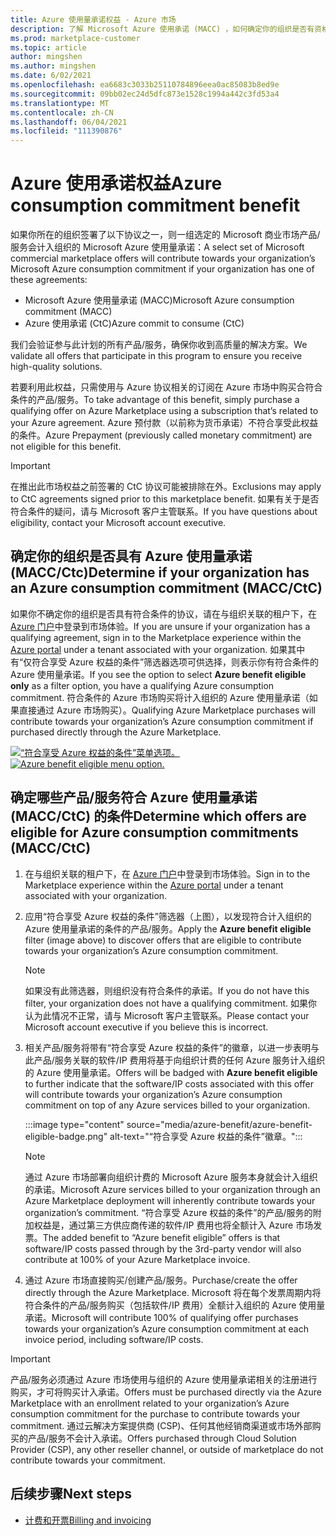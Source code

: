 ```yaml
---
title: Azure 使用量承诺权益 - Azure 市场
description: 了解 Microsoft Azure 使用承诺 (MACC) ，如何确定你的组织是否有资格在 Azure 权益适用的 Azure 门户中查找产品/服务。
ms.prod: marketplace-customer
ms.topic: article
author: mingshen
ms.author: mingshen
ms.date: 6/02/2021
ms.openlocfilehash: ea6683c3033b25110784896eea0ac85083b8ed9e
ms.sourcegitcommit: 09bb02ec24d5dfc873e1528c1994a442c3fd53a4
ms.translationtype: MT
ms.contentlocale: zh-CN
ms.lasthandoff: 06/04/2021
ms.locfileid: "111390876"
---
```

# <a name="azure-consumption-commitment-benefit"></a><span data-ttu-id="b1c03-103">Azure 使用承诺权益</span><span class="sxs-lookup"><span data-stu-id="b1c03-103">Azure consumption commitment benefit</span></span>

<span data-ttu-id="b1c03-104">如果你所在的组织签署了以下协议之一，则一组选定的 Microsoft 商业市场产品/服务会计入组织的 Microsoft Azure 使用量承诺：</span><span class="sxs-lookup"><span data-stu-id="b1c03-104">A select set of Microsoft commercial marketplace offers will contribute towards your organization’s Microsoft Azure consumption commitment if your organization has one of these agreements:</span></span>

- <span data-ttu-id="b1c03-105">Microsoft Azure 使用量承诺 (MACC)</span><span class="sxs-lookup"><span data-stu-id="b1c03-105">Microsoft Azure consumption commitment (MACC)</span></span>
- <span data-ttu-id="b1c03-106">Azure 使用承诺 (CtC)</span><span class="sxs-lookup"><span data-stu-id="b1c03-106">Azure commit to consume (CtC)</span></span>

<span data-ttu-id="b1c03-107">我们会验证参与此计划的所有产品/服务，确保你收到高质量的解决方案。</span><span class="sxs-lookup"><span data-stu-id="b1c03-107">We validate all offers that participate in this program to ensure you receive high-quality solutions.</span></span>

<span data-ttu-id="b1c03-108">若要利用此权益，只需使用与 Azure 协议相关的订阅在 Azure 市场中购买合符合条件的产品/服务。</span><span class="sxs-lookup"><span data-stu-id="b1c03-108">To take advantage of this benefit, simply purchase a qualifying offer on Azure Marketplace using a subscription that’s related to your Azure agreement.</span></span> <span data-ttu-id="b1c03-109">Azure 预付款（以前称为货币承诺）不符合享受此权益的条件。</span><span class="sxs-lookup"><span data-stu-id="b1c03-109">Azure Prepayment (previously called monetary commitment) are not eligible for this benefit.</span></span>

> [!IMPORTANT]
> <span data-ttu-id="b1c03-110">在推出此市场权益之前签署的 CtC 协议可能被排除在外。</span><span class="sxs-lookup"><span data-stu-id="b1c03-110">Exclusions may apply to CtC agreements signed prior to this marketplace benefit.</span></span> <span data-ttu-id="b1c03-111">如果有关于是否符合条件的疑问，请与 Microsoft 客户主管联系。</span><span class="sxs-lookup"><span data-stu-id="b1c03-111">If you have questions about eligibility, contact your Microsoft account executive.</span></span>

## <a name="determine-if-your-organization-has-an-azure-consumption-commitment-maccctc"></a><span data-ttu-id="b1c03-112">确定你的组织是否具有 Azure 使用量承诺 (MACC/Ctc)</span><span class="sxs-lookup"><span data-stu-id="b1c03-112">Determine if your organization has an Azure consumption commitment (MACC/CtC)</span></span>

<span data-ttu-id="b1c03-113">如果你不确定你的组织是否具有符合条件的协议，请在与组织关联的租户下，在 [Azure 门户](https://ms.portal.azure.com/#blade/Microsoft_Azure_Marketplace/MarketplaceOffersBlade/selectedMenuItemId/home)中登录到市场体验。</span><span class="sxs-lookup"><span data-stu-id="b1c03-113">If you are unsure if your organization has a qualifying agreement, sign in to the Marketplace experience within the [Azure portal](https://ms.portal.azure.com/#blade/Microsoft_Azure_Marketplace/MarketplaceOffersBlade/selectedMenuItemId/home) under a tenant associated with your organization.</span></span> <span data-ttu-id="b1c03-114">如果其中有“仅符合享受 Azure 权益的条件”筛选器选项可供选择，则表示你有符合条件的 Azure 使用量承诺。</span><span class="sxs-lookup"><span data-stu-id="b1c03-114">If you see the option to select **Azure benefit eligible only** as a filter option, you have a qualifying Azure consumption commitment.</span></span> <span data-ttu-id="b1c03-115">符合条件的 Azure 市场购买将计入组织的 Azure 使用量承诺（如果直接通过 Azure 市场购买）。</span><span class="sxs-lookup"><span data-stu-id="b1c03-115">Qualifying Azure Marketplace purchases will contribute towards your organization’s Azure consumption commitment if purchased directly through the Azure Marketplace.</span></span>

<span data-ttu-id="b1c03-116">[![“符合享受 Azure 权益的条件”菜单选项。](media/azure-benefit/azure-benefit-eligible.png)](media/azure-benefit/azure-benefit-eligible.png#lightbox)</span><span class="sxs-lookup"><span data-stu-id="b1c03-116">[![Azure benefit eligible menu option.](media/azure-benefit/azure-benefit-eligible.png)](media/azure-benefit/azure-benefit-eligible.png#lightbox)</span></span>

## <a name="determine-which-offers-are-eligible-for-azure-consumption-commitments-maccctc"></a><span data-ttu-id="b1c03-117">确定哪些产品/服务符合 Azure 使用量承诺 (MACC/CtC) 的条件</span><span class="sxs-lookup"><span data-stu-id="b1c03-117">Determine which offers are eligible for Azure consumption commitments (MACC/CtC)</span></span>

1. <span data-ttu-id="b1c03-118">在与组织关联的租户下，在 [Azure 门户](https://ms.portal.azure.com/#blade/Microsoft_Azure_Marketplace/MarketplaceOffersBlade/selectedMenuItemId/home)中登录到市场体验。</span><span class="sxs-lookup"><span data-stu-id="b1c03-118">Sign in to the Marketplace experience within the [Azure portal](https://ms.portal.azure.com/#blade/Microsoft_Azure_Marketplace/MarketplaceOffersBlade/selectedMenuItemId/home) under a tenant associated with your organization.</span></span>
2. <span data-ttu-id="b1c03-119">应用“符合享受 Azure 权益的条件”筛选器（上图），以发现符合计入组织的 Azure 使用量承诺的条件的产品/服务。</span><span class="sxs-lookup"><span data-stu-id="b1c03-119">Apply the **Azure benefit eligible** filter (image above) to discover offers that are eligible to contribute towards your organization’s Azure consumption commitment.</span></span>

   > [!NOTE]
   > <span data-ttu-id="b1c03-120">如果没有此筛选器，则组织没有符合条件的承诺。</span><span class="sxs-lookup"><span data-stu-id="b1c03-120">If you do not have this filter, your organization does not have a qualifying commitment.</span></span> <span data-ttu-id="b1c03-121">如果你认为此情况不正常，请与 Microsoft 客户主管联系。</span><span class="sxs-lookup"><span data-stu-id="b1c03-121">Please contact your Microsoft account executive if you believe this is incorrect.</span></span>
 
3. <span data-ttu-id="b1c03-122">相关产品/服务将带有“符合享受 Azure 权益的条件”的徽章，以进一步表明与此产品/服务关联的软件/IP 费用将基于向组织计费的任何 Azure 服务计入组织的 Azure 使用量承诺。</span><span class="sxs-lookup"><span data-stu-id="b1c03-122">Offers will be badged with **Azure benefit eligible** to further indicate that the software/IP costs associated with this offer will contribute towards your organization’s Azure consumption commitment on top of any Azure services billed to your organization.</span></span>

    :::image type="content" source="media/azure-benefit/azure-benefit-eligible-badge.png" alt-text="“符合享受 Azure 权益的条件”徽章。":::

   > [!NOTE]
   > <span data-ttu-id="b1c03-124">通过 Azure 市场部署向组织计费的 Microsoft Azure 服务本身就会计入组织的承诺。</span><span class="sxs-lookup"><span data-stu-id="b1c03-124">Microsoft Azure services billed to your organization through an Azure Marketplace deployment will inherently contribute towards your organization’s commitment.</span></span> <span data-ttu-id="b1c03-125">“符合享受 Azure 权益的条件”的产品/服务的附加权益是，通过第三方供应商传递的软件/IP 费用也将全额计入 Azure 市场发票。</span><span class="sxs-lookup"><span data-stu-id="b1c03-125">The added benefit to “Azure benefit eligible” offers is that software/IP costs passed through by the 3rd-party vendor will also contribute at 100% of your Azure Marketplace invoice.</span></span>

4. <span data-ttu-id="b1c03-126">通过 Azure 市场直接购买/创建产品/服务。</span><span class="sxs-lookup"><span data-stu-id="b1c03-126">Purchase/create the offer directly through the Azure Marketplace.</span></span> <span data-ttu-id="b1c03-127">Microsoft 将在每个发票周期内将符合条件的产品/服务购买（包括软件/IP 费用）全额计入组织的 Azure 使用量承诺。</span><span class="sxs-lookup"><span data-stu-id="b1c03-127">Microsoft will contribute 100% of qualifying offer purchases towards your organization’s Azure consumption commitment at each invoice period, including software/IP costs.</span></span>

> [!IMPORTANT]
> <span data-ttu-id="b1c03-128">产品/服务必须通过 Azure 市场使用与组织的 Azure 使用量承诺相关的注册进行购买，才可将购买计入承诺。</span><span class="sxs-lookup"><span data-stu-id="b1c03-128">Offers must be purchased directly via the Azure Marketplace with an enrollment related to your organization’s Azure consumption commitment for the purchase to contribute towards your commitment.</span></span> <span data-ttu-id="b1c03-129">通过云解决方案提供商 (CSP)、任何其他经销商渠道或市场外部购买的产品/服务不会计入承诺。</span><span class="sxs-lookup"><span data-stu-id="b1c03-129">Offers purchased through Cloud Solution Provider (CSP), any other reseller channel, or outside of marketplace do not contribute towards your commitment.</span></span>

## <a name="next-steps"></a><span data-ttu-id="b1c03-130">后续步骤</span><span class="sxs-lookup"><span data-stu-id="b1c03-130">Next steps</span></span>

- [<span data-ttu-id="b1c03-131">计费和开票</span><span class="sxs-lookup"><span data-stu-id="b1c03-131">Billing and invoicing</span></span>](billing-invoicing.md)
